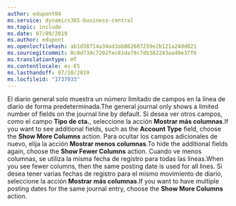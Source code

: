 ```yaml
---
author: edupont04
ms.service: dynamics365-business-central
ms.topic: include
ms.date: 07/09/2019
ms.author: edupont
ms.openlocfilehash: ab1d38714a34ad3ab862607259e2b121a24dd821
ms.sourcegitcommit: 8c0d734c7202fec81da79c7db382243aa49e37f6
ms.translationtype: HT
ms.contentlocale: es-ES
ms.lasthandoff: 07/10/2019
ms.locfileid: "1737033"
---
```

<span data-ttu-id="3e7dd-101">El diario general solo muestra un número limitado de campos en la línea de diario de forma predeterminada.</span><span class="sxs-lookup"><span data-stu-id="3e7dd-101">The general journal only shows a limited number of fields on the journal line by default.</span></span> <span data-ttu-id="3e7dd-102">Si desea ver otros campos, como el campo **Tipo de cta.**, seleccione la acción **Mostrar más columnas**.</span><span class="sxs-lookup"><span data-stu-id="3e7dd-102">If you want to see additional fields, such as the **Account Type** field, choose the **Show More Columns** action.</span></span> <span data-ttu-id="3e7dd-103">Para ocultar los campos adicionales de nuevo, elija la acción **Mostrar menos columnas**.</span><span class="sxs-lookup"><span data-stu-id="3e7dd-103">To hide the additional fields again, choose the **Show Fewer Columns** action.</span></span> <span data-ttu-id="3e7dd-104">Cuando ve menos columnas, se utiliza la misma fecha de registro para todas las líneas.</span><span class="sxs-lookup"><span data-stu-id="3e7dd-104">When you see fewer columns, then the same posting date is used for all lines.</span></span> <span data-ttu-id="3e7dd-105">Si desea tener varias fechas de registro para el mismo movimiento de diario, seleccione la acción **Mostrar más columnas**.</span><span class="sxs-lookup"><span data-stu-id="3e7dd-105">If you want to have multiple posting dates for the same journal entry, choose the **Show More Columns** action.</span></span>  

